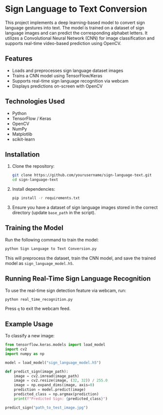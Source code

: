 
# Sign Language to Text Conversion  
 
This project implements a deep learning-based model to convert sign language gestures into text. The model is trained on a dataset of sign language images and can predict the corresponding alphabet letters. It utilizes a Convolutional Neural Network (CNN) for image classification and supports real-time video-based prediction using OpenCV.  

## Features  
- Loads and preprocesses sign language dataset images  
- Trains a CNN model using TensorFlow/Keras  
- Supports real-time sign language recognition via webcam  
- Displays predictions on-screen with OpenCV  

## Technologies Used  
- Python  
- TensorFlow / Keras  
- OpenCV  
- NumPy  
- Matplotlib  
- scikit-learn  

## Installation  
1. Clone the repository:  
   ```bash
   git clone https://github.com/yourusername/sign-language-text.git
   cd sign-language-text
   ```  

2. Install dependencies:  
   ```bash
   pip install -r requirements.txt
   ```  

3. Ensure you have a dataset of sign language images stored in the correct directory (update `base_path` in the script).  

## Training the Model  
Run the following command to train the model:  
```bash
python Sign Language to Text Conversion.py
```  
This will preprocess the dataset, train the CNN model, and save the trained model as `sign_language_model.h5`.  

## Running Real-Time Sign Language Recognition  
To use the real-time sign detection feature via webcam, run:  
```bash
python real_time_recognition.py
```  
Press `q` to exit the webcam feed.  

## Example Usage  
To classify a new image:  
```python
from tensorflow.keras.models import load_model
import cv2
import numpy as np

model = load_model("sign_language_model.h5")

def predict_sign(image_path):
    image = cv2.imread(image_path)
    image = cv2.resize(image, (32, 32)) / 255.0
    image = np.expand_dims(image, axis=0)
    prediction = model.predict(image)
    predicted_class = np.argmax(prediction)
    print(f"Predicted Sign: {predicted_class}")

predict_sign("path_to_test_image.jpg")
```  



